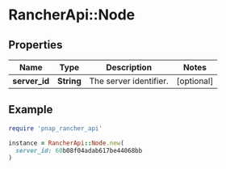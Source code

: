# RancherApi::Node

## Properties

| Name | Type | Description | Notes |
| ---- | ---- | ----------- | ----- |
| **server_id** | **String** | The server identifier. | [optional] |

## Example

```ruby
require 'pnap_rancher_api'

instance = RancherApi::Node.new(
  server_id: 60b08f04adab617be44068bb
)
```

